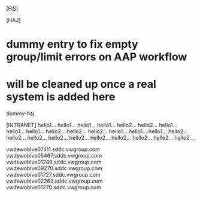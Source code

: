 [FIS]

[HAJ]
# dummy entry to fix empty group/limit errors on AAP workflow
# will be cleaned up once a real system is added here
dummy-haj

[INTRANET]
hello1...
hello1...
hello1...
hello1...
hello2...
hello2...
hello1...
hello1...
hello1...
hello2...
hello2...
hello2...
hello1...
hello1...
hello1...
hello2...
hello2...
hello2...
hello2...
hello2...
hello2...
hello2...
hello2...
hello2...
hello2...

vwdewoblve07411.sddc.vwgroup.com
vwdewoblve05467.sddc.vwgroup.com
vwdewoblve01249.sddc.vwgroup.com
vwdewoblve09270.sddc.vwgroup.com
vwdewoblve01727.sddc.vwgroup.com
vwdewoblve02262.sddc.vwgroup.com
vwdewoblve01270.sddc.vwgroup.com
